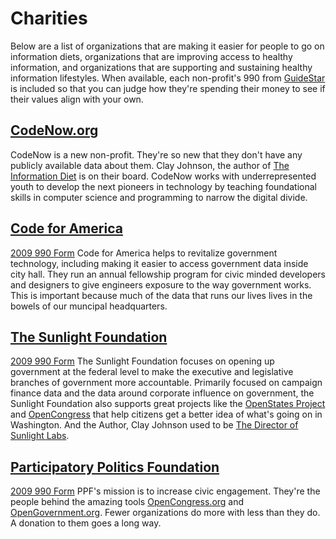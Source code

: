# Charities
Below are a list of organizations that are making it easier for people to go on information diets, organizations that are improving access to healthy information, and organizations that are supporting and sustaining healthy information lifestyles. When available, each non-profit's 990 from [GuideStar](http://guidestar.org) is included so that you can judge how they're spending their money to see if their values align with your own.

## [CodeNow.org](http://codenow.org)
CodeNow is a new non-profit. They're so new that they don't have any publicly available data about them. Clay Johnson, the author of [The Information Diet](http://amzn.to/infodiet) is on their board. CodeNow works with underrepresented youth to develop the next pioneers in technology by teaching foundational skills in computer science and programming to narrow the digital divide.

## [Code for America](http://codeforamerica.org)
[2009 990 Form](http://www.guidestar.org/FinDocuments//2009/271/067/2009-271067272-06922bc4-Z.pdf)
Code for America helps to revitalize government technology, including making it easier to access government data inside city hall. They run an annual fellowship program for civic minded developers and designers to give engineers exposure to the way government works. This is important because much of the data that runs our lives lives in the bowels of our muncipal headquarters.

## [The Sunlight Foundation](http://sunlightfoundation.com)
[2009 990 Form](http://www.guidestar.org/FinDocuments/2009/203/903/2009-203903427-06683163-9.pdf)
The Sunlight Foundation focuses on opening up government at the federal level to make the executive and legislative branches of government more accountable. Primarily focused on campaign finance data and the data around corporate influence on government, the Sunlight Foundation also supports great projects like the [OpenStates Project](http://openstates.org) and [OpenCongress](http://opencongress.org) that help citizens get a better idea of what's going on in Washington. And the Author, Clay Johnson used to be [The Director of Sunlight Labs](http://sunlightlabs.com).

## [Participatory Politics Foundation](http://www.participatorypolitics.org/)
[2009 990 Form](http://www.guidestar.org/FinDocuments/2009/262/296/2009-262296822-06513f53-9.pdf)
PPF's mission is to increase civic engagement. They're the people behind the amazing tools [OpenCongress.org](http://opencongress.org) and [OpenGovernment.org](http://opengovernment.org). Fewer organizations do more with less than they do. A donation to them goes a long way.

